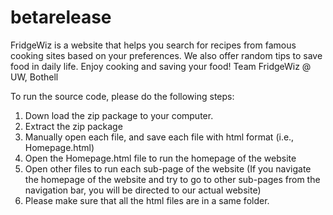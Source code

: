 # betarelease

FridgeWiz is a website that helps you search for recipes from famous cooking sites based on your preferences. 
We also offer random tips to save food in daily life. Enjoy cooking and saving your food!
Team FridgeWiz @ UW, Bothell

To run the source code, please do the following steps:
1. Down load the zip package to your computer.
2. Extract the zip package
3. Manually open each file, and save each file with html format (i.e., Homepage.html)
4. Open the Homepage.html file to run the homepage of the website
5. Open other files to run each sub-page of the website (If you navigate the homepage of the website and try to go to other sub-pages from the navigation bar, you will be directed to our actual website)
5. Please make sure that all the html files are in a same folder.

